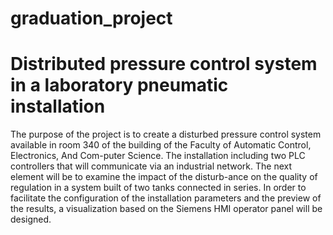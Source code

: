 # graduation_project
# Distributed pressure control system in a laboratory pneumatic installation

The purpose of the project is to create a disturbed pressure control system available in room 340 of the building of the Faculty of Automatic Control, Electronics, And Com-puter Science. The installation including two PLC controllers that will communicate via an industrial network. The next element will be to examine the impact of the disturb-ance on the quality of regulation in a system built of two tanks connected in series. In order to facilitate the configuration of the installation parameters and the preview of the results, a visualization based on the Siemens HMI operator panel will be designed.
